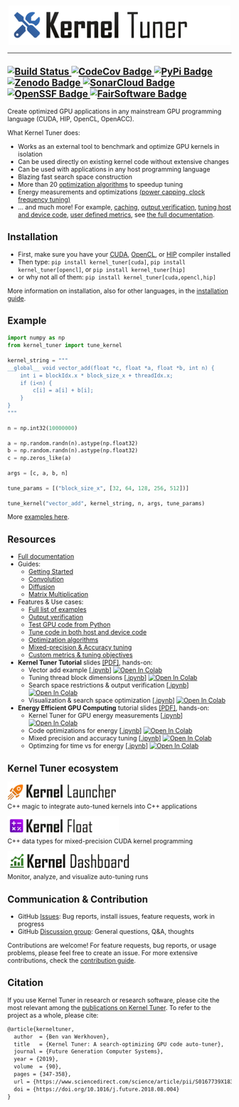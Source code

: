 <div align="center">
  <img width="500px" src="https://raw.githubusercontent.com/KernelTuner/kernel_tuner/master/doc/images/KernelTuner-logo.png"/>
</div>

---
[
![Build Status](https://github.com/KernelTuner/kernel_tuner/actions/workflows/test-python-package.yml/badge.svg)
](https://github.com/KernelTuner/kernel_tuner/actions/workflows/test-python-package.yml)
[
![CodeCov Badge](https://codecov.io/gh/KernelTuner/kernel_tuner/branch/master/graph/badge.svg)
](https://codecov.io/gh/KernelTuner/kernel_tuner)
[
![PyPi Badge](https://img.shields.io/pypi/v/kernel_tuner.svg?colorB=blue)
](https://pypi.python.org/pypi/kernel_tuner/)
[
![Zenodo Badge](https://zenodo.org/badge/54894320.svg)
](https://zenodo.org/badge/latestdoi/54894320)
[
![SonarCloud Badge](https://sonarcloud.io/api/project_badges/measure?project=KernelTuner_kernel_tuner&metric=alert_status)
](https://sonarcloud.io/dashboard?id=KernelTuner_kernel_tuner)
[
![OpenSSF Badge](https://bestpractices.coreinfrastructure.org/projects/6573/badge)
](https://bestpractices.coreinfrastructure.org/projects/6573)
[
![FairSoftware Badge](https://img.shields.io/badge/fair--software.eu-%E2%97%8F%20%20%E2%97%8F%20%20%E2%97%8F%20%20%E2%97%8F%20%20%E2%97%8F-green)
](https://fair-software.eu)
---


Create optimized GPU applications in any mainstream GPU 
programming language (CUDA, HIP, OpenCL, OpenACC).

What Kernel Tuner does:

- Works as an external tool to benchmark and optimize GPU kernels in isolation
- Can be used directly on existing kernel code without extensive changes 
- Can be used with applications in any host programming language
- Blazing fast search space construction
- More than 20 [optimization algorithms](https://kerneltuner.github.io/kernel_tuner/stable/optimization.html) to speedup tuning
- Energy measurements and optimizations [(power capping, clock frequency tuning)](https://arxiv.org/abs/2211.07260)
- ... and much more! For example, [caching](https://kerneltuner.github.io/kernel_tuner/stable/cache_files.html), [output verification](https://kerneltuner.github.io/kernel_tuner/stable/correctness.html), [tuning host and device code](https://kerneltuner.github.io/kernel_tuner/stable/hostcode.html), [user defined metrics](https://kerneltuner.github.io/kernel_tuner/stable/metrics.html), see [the full documentation](https://kerneltuner.github.io/kernel_tuner/stable/index.html).



## Installation

- First, make sure you have your [CUDA](https://kerneltuner.github.io/kernel_tuner/stable/install.html#cuda-and-pycuda), [OpenCL](https://kerneltuner.github.io/kernel_tuner/stable/install.html#opencl-and-pyopencl), or [HIP](https://kerneltuner.github.io/kernel_tuner/stable/install.html#hip-and-pyhipl) compiler installed
- Then type: `pip install kernel_tuner[cuda]`, `pip install kernel_tuner[opencl]`, or `pip install kernel_tuner[hip]`
- or why not all of them: `pip install kernel_tuner[cuda,opencl,hip]`

More information on installation, also for other languages, in the [installation guide](http://kerneltuner.github.io/kernel_tuner/stable/install.html).

## Example

```python
import numpy as np
from kernel_tuner import tune_kernel

kernel_string = """
__global__ void vector_add(float *c, float *a, float *b, int n) {
    int i = blockIdx.x * block_size_x + threadIdx.x;
    if (i<n) {
        c[i] = a[i] + b[i];
    }
}
"""

n = np.int32(10000000)

a = np.random.randn(n).astype(np.float32)
b = np.random.randn(n).astype(np.float32)
c = np.zeros_like(a)

args = [c, a, b, n]

tune_params = [("block_size_x", [32, 64, 128, 256, 512])]

tune_kernel("vector_add", kernel_string, n, args, tune_params)
```

More [examples here](https://kerneltuner.github.io/kernel_tuner/stable/examples.html).

## Resources

- [Full documentation](https://kerneltuner.github.io/kernel_tuner/stable/)
- Guides:
  - [Getting Started](https://kerneltuner.github.io/kernel_tuner/stable/quickstart.html)
  - [Convolution](https://kerneltuner.github.io/kernel_tuner/stable/convolution.html)
  - [Diffusion](https://kerneltuner.github.io/kernel_tuner/stable/diffusion.html)
  - [Matrix Multiplication](https://kerneltuner.github.io/kernel_tuner/stable/matrix_multiplication.html)
- Features & Use cases:
  - [Full list of examples](https://kerneltuner.github.io/kernel_tuner/stable/examples.html)
  - [Output verification](https://kerneltuner.github.io/kernel_tuner/stable/correctness.html)
  - [Test GPU code from Python](https://github.com/KernelTuner/kernel_tuner/blob/master/examples/cuda/test_vector_add.py)
  - [Tune code in both host and device code](https://kerneltuner.github.io/kernel_tuner/stable/hostcode.html)
  - [Optimization algorithms](https://kerneltuner.github.io/kernel_tuner/stable/optimization.html)
  - [Mixed-precision & Accuracy tuning](https://github.com/KernelTuner/kernel_tuner/blob/master/examples/cuda/accuracy.py)
  - [Custom metrics & tuning objectives](https://kerneltuner.github.io/kernel_tuner/stable/metrics.html)
- **Kernel Tuner Tutorial** slides [[PDF]](https://github.com/KernelTuner/kernel_tuner_tutorial/blob/master/slides/2022_SURF/SURF22-Kernel-Tuner-Tutorial.pdf), hands-on:
  - Vector add example [[.ipynb](https://github.com/KernelTuner/kernel_tuner_tutorial/blob/master/hands-on/cuda/00_Kernel_Tuner_Introduction.ipynb)] [
![Open In Colab](https://colab.research.google.com/assets/colab-badge.svg)
](https://colab.research.google.com/github/KernelTuner/kernel_tuner_tutorial/blob/master/hands-on/cuda/00_Kernel_Tuner_Introduction.ipynb)
  - Tuning thread block dimensions [[.ipynb](https://github.com/KernelTuner/kernel_tuner_tutorial/blob/master/hands-on/cuda/01_Kernel_Tuner_Getting_Started.ipynb)] [
![Open In Colab](https://colab.research.google.com/assets/colab-badge.svg)
](https://colab.research.google.com/github/KernelTuner/kernel_tuner_tutorial/blob/master/hands-on/cuda/01_Kernel_Tuner_Getting_Started.ipynb)
  - Search space restrictions & output verification [[.ipynb](https://github.com/KernelTuner/kernel_tuner_tutorial/blob/master/hands-on/cuda/02_Kernel_Tuner_Intermediate.ipynb)] [
![Open In Colab](https://colab.research.google.com/assets/colab-badge.svg)
](https://colab.research.google.com/github/KernelTuner/kernel_tuner_tutorial/blob/master/hands-on/cuda/02_Kernel_Tuner_Intermediate.ipynb)
  - Visualization & search space optimization [[.ipynb](https://github.com/KernelTuner/kernel_tuner_tutorial/blob/master/hands-on/cuda/03_Kernel_Tuner_Advanced.ipynb)] [
![Open In Colab](https://colab.research.google.com/assets/colab-badge.svg)
](https://colab.research.google.com/github/KernelTuner/kernel_tuner_tutorial/blob/master/hands-on/cuda/03_Kernel_Tuner_Advanced.ipynb)
- **Energy Efficient GPU Computing** tutorial slides [[PDF]](https://github.com/KernelTuner/kernel_tuner_tutorial/blob/master/slides/2023_Supercomputing/SC23.pdf), hands-on:
  - Kernel Tuner for GPU energy measurements [[.ipynb](https://github.com/KernelTuner/kernel_tuner_tutorial/blob/master/energy/00_Kernel_Tuner_Introduction.ipynb)] [
![Open In Colab](https://colab.research.google.com/assets/colab-badge.svg)
](https://colab.research.google.com/github/KernelTuner/kernel_tuner_tutorial/blob/master/energy/00_Kernel_Tuner_Introduction.ipynb)
  - Code optimizations for energy [[.ipynb](https://github.com/KernelTuner/kernel_tuner_tutorial/blob/master/energy/01_Code_Optimizations_for_Energy.ipynb)] [
![Open In Colab](https://colab.research.google.com/assets/colab-badge.svg)
](https://colab.research.google.com/github/KernelTuner/kernel_tuner_tutorial/blob/master/energy/01_Code_Optimizations_for_Energy.ipynb)
  - Mixed precision and accuracy tuning [[.ipynb](https://github.com/KernelTuner/kernel_tuner_tutorial/blob/master/energy/02_Mixed_precision_programming.ipynb)] [
![Open In Colab](https://colab.research.google.com/assets/colab-badge.svg)
](https://colab.research.google.com/github/KernelTuner/kernel_tuner_tutorial/blob/master/energy/02_Mixed_precision_programming.ipynb)
  - Optimzing for time vs for energy [[.ipynb](https://github.com/KernelTuner/kernel_tuner_tutorial/blob/master/energy/03_energy_efficient_computing.ipynb)] [
![Open In Colab](https://colab.research.google.com/assets/colab-badge.svg)
](https://colab.research.google.com/github/KernelTuner/kernel_tuner_tutorial/blob/master/energy/03_energy_efficient_computing.ipynb)


## Kernel Tuner ecosystem

<img width="250px" src="https://raw.githubusercontent.com/KernelTuner/kernel_tuner/master/doc/images/kernel_launcher.png"/><br />C++ magic to integrate auto-tuned kernels into C++ applications 

<img width="250px" src="https://raw.githubusercontent.com/KernelTuner/kernel_tuner/master/doc/images/kernel_float.png"/><br />C++ data types for mixed-precision CUDA kernel programming

<img width="275px" src="https://raw.githubusercontent.com/KernelTuner/kernel_tuner/master/doc/images/kernel_dashboard.png"/><br />Monitor, analyze, and visualize auto-tuning runs


## Communication & Contribution

- GitHub [Issues](https://github.com/KernelTuner/kernel_tuner/issues): Bug reports, install issues, feature requests, work in progress
- GitHub [Discussion group](https://github.com/orgs/KernelTuner/discussions): General questions, Q&A, thoughts

Contributions are welcome! For feature requests, bug reports, or usage problems, please feel free to create an issue.
For more extensive contributions, check the [contribution guide](http://kerneltuner.github.io/kernel_tuner/stable/contributing.html).

## Citation

If you use Kernel Tuner in research or research software, please cite the most relevant among the [publications on Kernel 
Tuner](https://kerneltuner.github.io/kernel_tuner/stable/#citation). To refer to the project as a whole, please cite:

```latex
@article{kerneltuner,
  author  = {Ben van Werkhoven},
  title   = {Kernel Tuner: A search-optimizing GPU code auto-tuner},
  journal = {Future Generation Computer Systems},
  year = {2019},
  volume  = {90},
  pages = {347-358},
  url = {https://www.sciencedirect.com/science/article/pii/S0167739X18313359},
  doi = {https://doi.org/10.1016/j.future.2018.08.004}
}
```
